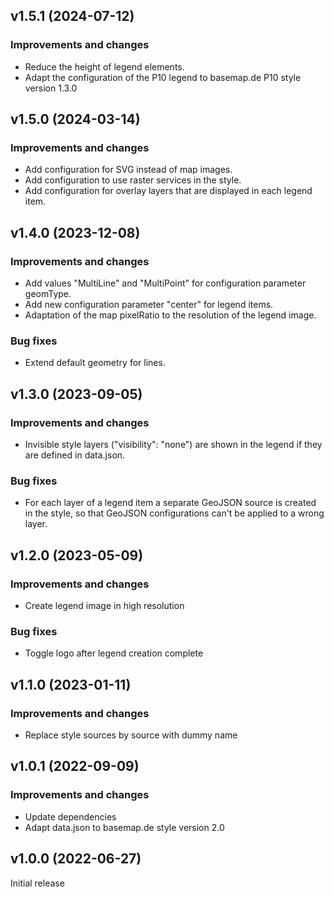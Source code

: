 ## v1.5.1 (2024-07-12)
### Improvements and changes
* Reduce the height of legend elements.
* Adapt the configuration of the P10 legend to basemap.de P10 style version 1.3.0

## v1.5.0 (2024-03-14)
### Improvements and changes
* Add configuration for SVG instead of map images.
* Add configuration to use raster services in the style.
* Add configuration for overlay layers that are displayed in each legend item.

## v1.4.0 (2023-12-08)
### Improvements and changes
* Add values "MultiLine" and "MultiPoint" for configuration parameter geomType.
* Add new configuration parameter "center" for legend items.
* Adaptation of the map pixelRatio to the resolution of the legend image.

### Bug fixes
* Extend default geometry for lines.

## v1.3.0 (2023-09-05)
### Improvements and changes
* Invisible style layers ("visibility": "none") are shown in the legend if they are defined in data.json.

### Bug fixes
* For each layer of a legend item a separate GeoJSON source is created in the style, so that GeoJSON configurations can't be applied to a wrong layer.

## v1.2.0 (2023-05-09)
### Improvements and changes
* Create legend image in high resolution

### Bug fixes
* Toggle logo after legend creation complete

## v1.1.0 (2023-01-11)
### Improvements and changes
* Replace style sources by source with dummy name

## v1.0.1 (2022-09-09)
### Improvements and changes
* Update dependencies
* Adapt data.json to basemap.de style version 2.0

## v1.0.0 (2022-06-27)
Initial release